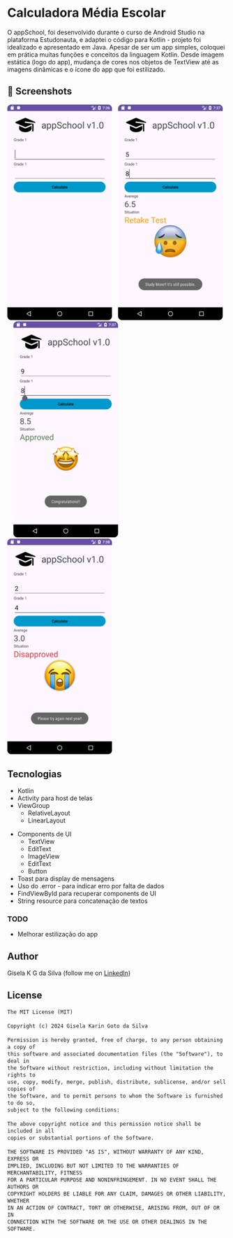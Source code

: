# Calculadora Média Escolar
O appSchool, foi desenvolvido durante o curso de Android Studio na plataforma Estudonauta, e adaptei o código para Kotlin - projeto foi idealizado e apresentado em Java. 
Apesar de ser um app simples, coloquei em prática muitas funções e conceitos da linguagem Kotlin.
Desde imagem estática (logo do app), mudança de cores nos objetos de TextView até as imagens dinâmicas e o ícone do app que foi estilizado.

## :camera_flash: Screenshots
<!-- You can add more screenshots here if you like -->
<img src="/result/telaPrincipal.png" width="240">&emsp;<img src="/result/telaFuncionando.png" width="240">&emsp;<img src="/result/telaFuncionando2.png" width="240">&emsp;<img src="/result/telaFuncionando3.png" width="240">

## Tecnologias
* Kotlin
* Activity para host de telas
* ViewGroup
    * RelativeLayout
    * LinearLayout
- Components de UI
    - TextView
    - EditText
    - ImageView
    - EditText
    - Button
- Toast para display de mensagens
- Uso do .error - para indicar erro por falta de dados
- FindViewById para recuperar components de UI
- String resource para concatenação de textos

### TODO
- Melhorar estilização do app

## Author
Gisela K G da Silva (follow me on [LinkedIn](https://www.linkedin.com/in/giselak-gsilva/))

## License
```
The MIT License (MIT)

Copyright (c) 2024 Gisela Karin Goto da Silva

Permission is hereby granted, free of charge, to any person obtaining a copy of
this software and associated documentation files (the "Software"), to deal in
the Software without restriction, including without limitation the rights to
use, copy, modify, merge, publish, distribute, sublicense, and/or sell copies of
the Software, and to permit persons to whom the Software is furnished to do so,
subject to the following conditions:

The above copyright notice and this permission notice shall be included in all
copies or substantial portions of the Software.

THE SOFTWARE IS PROVIDED "AS IS", WITHOUT WARRANTY OF ANY KIND, EXPRESS OR
IMPLIED, INCLUDING BUT NOT LIMITED TO THE WARRANTIES OF MERCHANTABILITY, FITNESS
FOR A PARTICULAR PURPOSE AND NONINFRINGEMENT. IN NO EVENT SHALL THE AUTHORS OR
COPYRIGHT HOLDERS BE LIABLE FOR ANY CLAIM, DAMAGES OR OTHER LIABILITY, WHETHER
IN AN ACTION OF CONTRACT, TORT OR OTHERWISE, ARISING FROM, OUT OF OR IN
CONNECTION WITH THE SOFTWARE OR THE USE OR OTHER DEALINGS IN THE SOFTWARE.
```
